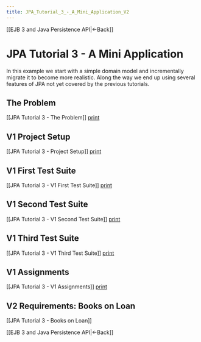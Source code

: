 ```yaml
---
title: JPA_Tutorial_3_-_A_Mini_Application_V2
---
```

[[EJB 3 and Java Persistence API|<-Back]]

# JPA Tutorial 3 - A Mini Application

In this example we start with a simple domain model and incrementally migrate it to become more realistic. Along the way we end up using several features of JPA not yet covered by the previous tutorials.

## The Problem
[[JPA Tutorial 3 - The Problem]]  [print](http://schuchert.wikispaces.com/JPA+Tutorial+3+-+The+Problem?f=print)

## V1 Project Setup
[[JPA Tutorial 3 - Project Setup]]  [print](http://schuchert.wikispaces.com/JPA+Tutorial+3+-+Project+Setup?f=print)

## V1 First Test Suite
[[JPA Tutorial 3 - V1 First Test Suite]]  [print](http://schuchert.wikispaces.com/JPA+Tutorial+3+-+V1+First+Test+Suite?f=print)

## V1 Second Test Suite
[[JPA Tutorial 3 - V1 Second Test Suite]]   [print](http://schuchert.wikispaces.com/JPA+Tutorial+3+-+V1+Second+Test+Suite?f=print)

## V1 Third Test Suite
[[JPA Tutorial 3 - V1 Third Test Suite]]   [print](http://schuchert.wikispaces.com/JPA+Tutorial+3+-+V1+Third+Test+Suite?f=print)

## V1 Assignments
[[JPA Tutorial 3 - V1 Assignments]]   [print](http://schuchert.wikispaces.com/JPA+Tutorial+3+-+V1+Assignments?f=print)

## V2 Requirements: Books on Loan
[[JPA Tutorial 3 - Books on Loan]]

[[EJB 3 and Java Persistence API|<-Back]]
